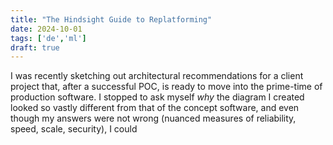 ```yaml
---
title: "The Hindsight Guide to Replatforming"
date: 2024-10-01
tags: ['de','ml']
draft: true
---
```

I was recently sketching out architectural recommendations for a client project that, after a successful POC, is ready to move into the prime-time of production software. I stopped to ask myself _why_ the diagram I created looked so vastly different from that of the concept software, and even though my answers were not wrong (nuanced measures of reliability, speed, scale, security), I could
<!--stackedit_data:
eyJoaXN0b3J5IjpbLTM1NjEwMTAwOF19
-->
